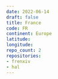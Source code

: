 ```yaml
---
date: 2022-06-14
draft: false
title: France
code: FR
continent: Europe
latitude:
longitude:
repo_count: 2
repositories:
- frenxiv
- hal
---
```



